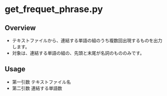 get_frequet_phrase.py
===

## Overview
* テキストファイルから、連結する単語の組のうち複数回出現するものを出力します。
* 対象は、連結する単語の組の、先頭と末尾が名詞のもののみです。

## Usage
* 第一引数 テキストファイル名
* 第二引数 連結する単語数
